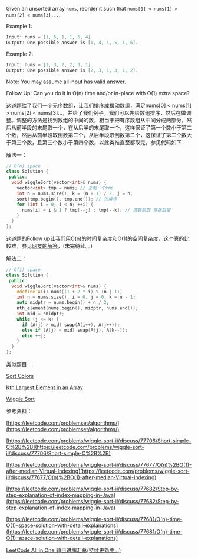 Given an unsorted array `nums`, reorder it such that `nums[0] < nums[1] > nums[2] < nums[3]...`.

Example 1:

```cpp
Input: nums = [1, 5, 1, 1, 6, 4]
Output: One possible answer is [1, 4, 1, 5, 1, 6].
```

Example 2:

```cpp
Input: nums = [1, 3, 2, 2, 3, 1]
Output: One possible answer is [2, 3, 1, 3, 1, 2].
```

Note: You may assume all input has valid answer.

Follow Up: Can you do it in O(n) time and/or in-place with O(1) extra space?

这道题给了我们一个无序数组，让我们排序成摆动数组，满足nums[0] < nums[1] > nums[2] < nums[3]...，并给了我们例子。我们可以先给数组排序，然后在做调整。调整的方法是找到数组的中间的数，相当于把有序数组从中间分成两部分，然后从前半段的末尾取一个，在从后半的末尾取一个，这样保证了第一个数小于第二个数，然后从前半段取倒数第二个，从后半段取倒数第二个，这保证了第二个数大于第三个数，且第三个数小于第四个数，以此类推直至都取完，参见代码如下：

解法一：

```cpp
// O(n) space
class Solution {
 public:
  void wiggleSort(vector<int>& nums) {
    vector<int> tmp = nums; // 复制一个tmp
    int n = nums.size(), k = (n + 1) / 2, j = n; 
    sort(tmp.begin(), tmp.end()); // 先排序
    for (int i = 0; i < n; ++i) {
      nums[i] = i & 1 ? tmp[--j] : tmp[--k]; // 偶数前取 奇数后取
    }
  }
};
```

这道题的Follow up让我们用O(n)的时间复杂度和O(1)的空间复杂度，这个真的比较难，参见[网友的解答](https://leetcode.com/problems/wiggle-sort-ii/discuss/77677/O(n)%2BO(1)-after-median-Virtual-Indexing)，(未完待续。。)

解法二：

```cpp
// O(1) space
class Solution {
 public:
  void wiggleSort(vector<int>& nums) {
    #define A(i) nums[(1 + 2 * i) % (n | 1)]
    int n = nums.size(), i = 0, j = 0, k = n - 1;
    auto midptr = nums.begin() + n / 2;
    nth_element(nums.begin(), midptr, nums.end());
    int mid = *midptr;
    while (j <= k) {
      if (A(j) > mid) swap(A(i++), A(j++));
      else if (A(j) < mid) swap(A(j), A(k--));
      else ++j;
    }
  }
};
```

类似题目：

[Sort Colors](http://www.cnblogs.com/grandyang/p/4341243.html)

[Kth Largest Element in an Array](http://www.cnblogs.com/grandyang/p/4539757.html)

[Wiggle Sort](http://www.cnblogs.com/grandyang/p/5177285.html)

参考资料：

[https://leetcode.com/problemset/algorithms/](https://leetcode.com/problemset/algorithms/)

[https://leetcode.com/problems/wiggle-sort-ii/discuss/77706/Short-simple-C%2B%2B](https://leetcode.com/problems/wiggle-sort-ii/discuss/77706/Short-simple-C%2B%2B)

[](https://leetcode.com/problems/wiggle-sort-ii/discuss/77677/O(n)%2BO(1)-after-median-Virtual-Indexing)[https://leetcode.com/problems/wiggle-sort-ii/discuss/77677/O(n)%2BO(1)-after-median-Virtual-Indexing](https://leetcode.com/problems/wiggle-sort-ii/discuss/77677/O(n)%2BO(1)-after-median-Virtual-Indexing)

[https://leetcode.com/problems/wiggle-sort-ii/discuss/77682/Step-by-step-explanation-of-index-mapping-in-Java](https://leetcode.com/problems/wiggle-sort-ii/discuss/77682/Step-by-step-explanation-of-index-mapping-in-Java)

[](https://leetcode.com/problems/wiggle-sort-ii/discuss/77681/O(n)-time-O(1)-space-solution-with-detail-explanations)[https://leetcode.com/problems/wiggle-sort-ii/discuss/77681/O(n)-time-O(1)-space-solution-with-detail-explanations](https://leetcode.com/problems/wiggle-sort-ii/discuss/77681/O(n)-time-O(1)-space-solution-with-detail-explanations)

[LeetCode All in One 题目讲解汇总(持续更新中...)](http://www.cnblogs.com/grandyang/p/4606334.html)